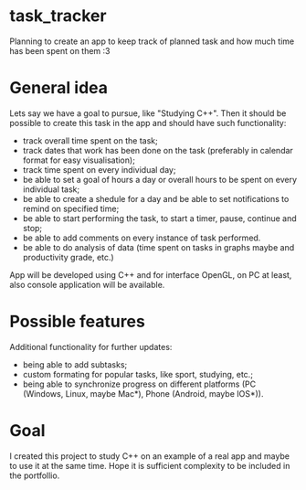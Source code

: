 # task_tracker
Planning to create an app to keep track of planned task and how much time has been spent on them :3

# General idea
  Lets say we have a goal to pursue, like "Studying C++". Then it should be possible to create this task in the app and should have such functionality:
 * track overall time spent on the task;
 * track dates that work has been done on the task (preferably in calendar format for easy visualisation);
 * track time spent on every individual day;
 * be able to set a goal of hours a day or overall hours to be spent on every individual task;
 * be able to create a shedule for a day and be able to set notifications to remind on specified time;
 * be able to start performing the task, to start a timer, pause, continue and stop;
 * be able to add comments on every instance of task performed.
 * be able to do analysis of data (time spent on tasks in graphs maybe and productivity grade, etc.)

App will be developed using C++ and for interface OpenGL, on PC at least, also console application will be available.

# Possible features
  Additional functionality for further updates:
 * being able to add subtasks;
 * custom formating for popular tasks, like sport, studying, etc.;
 * being able to synchronize progress on different platforms (PC (Windows, Linux, maybe Mac*), Phone (Android, maybe IOS*)).

# Goal
  I created this project to study C++ on an example of a real app and maybe to use it at the same time. Hope it is sufficient complexity to be included in the portfollio.
